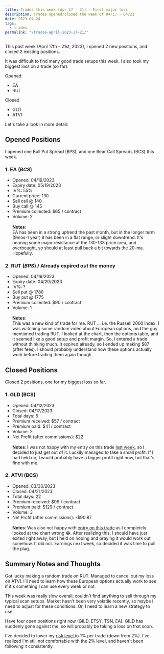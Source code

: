 ```yaml
---
title: Trades this week (Apr 17 - 21) - First major loss
description: Trades opened/closed the week of 04/17 - 04/21
date: 2023-04-24
tags:
  - trades
permalink: "/trades-april-2023-17-21/"
---
```


This past week (April 17th - 21st, 2023), I opened 2 new positions, and closed 2 existing positions.  

It was difficult to find many good trade setups this week. I also took my biggest loss on a trade (so far).

Opened:
- EA
- RUT

Closed:
- GLD
- ATVI

Let's take a look in more detail:

## Opened Positions 
I opened one Bull Put Spread (BPS), and one Bear Call Spreads (BCS) this week.

### 1. **EA** (*BCS*)
  - Opened: 04/19/2023
  - Expiry date: 05/19/2023
  - IV%: 55%
  - Current price: 130
  - Sell call @ 140
  - Buy call @ 145
  - Premium collected: $65 / contract
  - Volume: 2
<br /><br />
  **Notes**:<br />
  EA has been in a strong uptrend the past month, but in the longer term (9mos-1 year) it has been in a flat range, or slight downtrend.  It's nearing some major resistance at the 130-133 price area, and overbought, so should at least pull back a bit towards the 20-ma. Hopefully.


### 2. **RUT** (*BPS*) / Already expired out the money
  - Opened: 04/19/2023
  - Expiry date: 04/20/2023
  - IV%: ?
  - Sell put @ 1780
  - Buy put @ 1775  
  - Premium collected: $90 / contract
  - Volume: 1
<br /><br />
  **Notes**:<br />
    This was a new kind of trade for me.  RUT ... i.e. the Russell 2000 index.  I was watching some random video about European options, and the guy mentioned trading RUT.  I looked at the chart, then the options table, and it seemed like a good setup and profit margin.  So, I entered a trade without thinking much.  It expired already, so I ended up making $87 (after fees).  I should probably understand how these options actually work before trading them again though.


## Closed Positions
Closed 2 positions, one for my biggest loss so far.

### 1. **GLD** (BCS)
  - Opened: 04/12/2023
  - Closed: 04/17/2023
  - Total days: 5
  - Premium received: $57 / contract
  - Premium paid: $41 / contract
  - Volume: 2
  - Net Profit (after commissions): $22
<br /><br >
  **Notes**:
    I was not happy with my entry on this trade <a href="/trades-april-10-14/">last week</a>, so I decided to just get out of it.  Luckily managed to take a small profit.  If I had held on, I would probably have a bigger profit right now, but that's fine with me.

### 2. **ATVI** (BCS)
  - Opened: 03/30/2023
  - Closed: 04/21/2023
  - Total days: 22
  - Premium received: $99 / contract
  - Premium paid: $129 / contract
  - Volume: 3
  - Net Profit (after commissions): -$90.87
<br /><br />
  **Notes**:
    Was also not happy with <a href="/this-week-s-trades-apr-3-7-2023/">entry on this trade</a> as I completely looked at the chart wrong 😂.  After realizing this, I should have just exited right away, but I held on hoping and praying it would work out somehow.  It did not.  Earnings next week, so decided it was time to pull the plug.



## Summary Notes and Thoughts
Got lucky making a random trade on RUT.  Managed to cancel out my loss on ATVI.  I'll need to learn how these European options actually work to see if it's something I can use every week or not.

This week was really slow overall; couldn't find anything to sell through my typical scan setups.  Market hasn't been very volatile recently, so maybe I need to adjust for these conditions.  Or, I need to learn a new strategy to use. 

Have four open positions right now (GILD, ETSY, TSN, EA).  GILD has suddenly gone against me, so will probably be taking a loss on that soon.

I've decided to lower my <a href="rules/#risk-level-trade-sizing">risk level </a> to 1% per trade (down from 2%).  I've realized I'm still not comfortable with the 2% level, and haven't been following it consistently.
